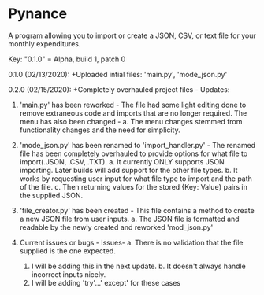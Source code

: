 # Pynance
A program allowing you to import or create a JSON, CSV, or text file for your monthly expenditures. 

Key: "0.1.0" = Alpha, build 1, patch 0

0.1.0 (02/13/2020):
+Uploaded intial files: 
  'main.py', 'mode_json.py'
  
0.2.0 (02/15/2020): 
+Completely overhauled project files -
  Updates: 
1.  'main.py' has been reworked - 
  The file had some light editing done to remove extraneous code and imports that are no longer required. 
  The menu has also been changed -
    a. The menu changes stemmed from functionality changes and the need for simplicity.

2. 'mode_json.py' has been renamed to 'import_handler.py' - 
  The renamed file has been completely overhauled to provide options for what file to import(.JSON, .CSV, .TXT).
    a. It currently ONLY supports JSON importing. Later builds will add support for the other file types.
    b. It works by requesting user input for what file type to import and the path of the file. 
    c. Then returning values for the stored {Key: Value} pairs in the supplied JSON. 

3.  'file_creator.py' has been created -
  This file contains a method to create a new JSON file from user inputs. 
    a. The JSON file is formatted and readable by the newly created and reworked 'mod_json.py' 

4. Current issues or bugs -
  Issues- 
    a. There is no validation that the file supplied is the one expected. 
     1. I will be adding this in the next update. 
    b. It doesn't always handle incorrect inputs nicely. 
     1. I will be adding 'try'...' except' for these cases

